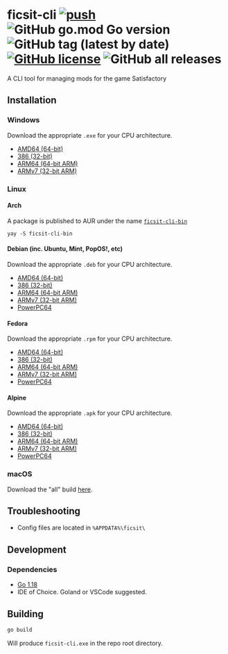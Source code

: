 # ficsit-cli [![push](https://github.com/Vilsol/ficsit-cli/actions/workflows/push.yaml/badge.svg)](https://github.com/Vilsol/ficsit-cli/actions/workflows/push.yaml) ![GitHub go.mod Go version](https://img.shields.io/github/go-mod/go-version/vilsol/ficsit-cli) ![GitHub tag (latest by date)](https://img.shields.io/github/v/tag/vilsol/ficsit-cli) [![GitHub license](https://img.shields.io/github/license/Vilsol/ficsit-cli)](https://github.com/Vilsol/ficsit-cli/blob/master/LICENSE) ![GitHub all releases](https://img.shields.io/github/downloads/vilsol/ficsit-cli/total)

A CLI tool for managing mods for the game Satisfactory

## Installation

### Windows

Download the appropriate `.exe` for your CPU architecture.

* [AMD64 (64-bit)](https://github.com/Vilsol/ficsit-cli/releases/latest/download/ficsit_windows_amd64.exe)
* [386 (32-bit)](https://github.com/Vilsol/ficsit-cli/releases/latest/download/ficsit_windows_386.exe)
* [ARM64 (64-bit ARM)](https://github.com/Vilsol/ficsit-cli/releases/latest/download/ficsit_windows_arm64.exe)
* [ARMv7 (32-bit ARM)](https://github.com/Vilsol/ficsit-cli/releases/latest/download/ficsit_windows_armv7.exe)

### Linux

#### Arch

A package is published to AUR under the name [`ficsit-cli-bin`](https://aur.archlinux.org/packages/ficsit-cli-bin)

```shell
yay -S ficsit-cli-bin
```

#### Debian (inc. Ubuntu, Mint, PopOS!, etc)

Download the appropriate `.deb` for your CPU architecture.

* [AMD64 (64-bit)](https://github.com/Vilsol/ficsit-cli/releases/latest/download/ficsit_linux_amd64.deb)
* [386 (32-bit)](https://github.com/Vilsol/ficsit-cli/releases/latest/download/ficsit_linux_386.deb)
* [ARM64 (64-bit ARM)](https://github.com/Vilsol/ficsit-cli/releases/latest/download/ficsit_linux_arm64.deb)
* [ARMv7 (32-bit ARM)](https://github.com/Vilsol/ficsit-cli/releases/latest/download/ficsit_linux_armv7.deb)
* [PowerPC64](https://github.com/Vilsol/ficsit-cli/releases/latest/download/ficsit_linux_ppc64le.deb)

#### Fedora

Download the appropriate `.rpm` for your CPU architecture.

* [AMD64 (64-bit)](https://github.com/Vilsol/ficsit-cli/releases/latest/download/ficsit_linux_amd64.rpm)
* [386 (32-bit)](https://github.com/Vilsol/ficsit-cli/releases/latest/download/ficsit_linux_386.rpm)
* [ARM64 (64-bit ARM)](https://github.com/Vilsol/ficsit-cli/releases/latest/download/ficsit_linux_arm64.rpm)
* [ARMv7 (32-bit ARM)](https://github.com/Vilsol/ficsit-cli/releases/latest/download/ficsit_linux_armv7.rpm)
* [PowerPC64](https://github.com/Vilsol/ficsit-cli/releases/latest/download/ficsit_linux_ppc64le.rpm)

#### Alpine

Download the appropriate `.apk` for your CPU architecture.

* [AMD64 (64-bit)](https://github.com/Vilsol/ficsit-cli/releases/latest/download/ficsit_linux_amd64.apk)
* [386 (32-bit)](https://github.com/Vilsol/ficsit-cli/releases/latest/download/ficsit_linux_386.apk)
* [ARM64 (64-bit ARM)](https://github.com/Vilsol/ficsit-cli/releases/latest/download/ficsit_linux_arm64.apk)
* [ARMv7 (32-bit ARM)](https://github.com/Vilsol/ficsit-cli/releases/latest/download/ficsit_linux_armv7.apk)
* [PowerPC64](https://github.com/Vilsol/ficsit-cli/releases/latest/download/ficsit_linux_ppc64le.apk)

### macOS

Download the "all" build [here](https://github.com/Vilsol/ficsit-cli/releases/latest/download/ficsit_darwin_all).

## Troubleshooting

* Config files are located in `%APPDATA%\ficsit\`

## Development

### Dependencies

* [Go 1.18](https://go.dev/doc/install)
* IDE of Choice. Goland or VSCode suggested.

## Building

```bash
go build
```

Will produce `ficsit-cli.exe` in the repo root directory.
